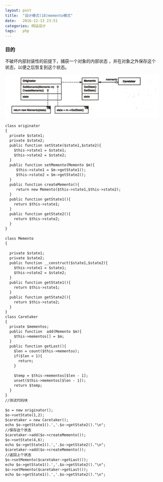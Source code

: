 ```yaml
---
layout: post
title:  "设计模式(18)memento模式"
date:   2016-12-13 23:51
categories: 网站设计
tags:   php
---
```


###  目的

不破坏内部封装性的前提下，捕获一个对象的内部状态 ，并在对象之外保存这个状态，以便之后恢复到这个状态。


![memento](/images/design_patterns/memento.png)


    class originator
    {
      private $state1;
      private $state2;
      public function setState($state1,$state2){
        $this->state1 = $state1;
        $this->state2 = $state2;
      }
      public function setMemento(Memento $m){ 
         $this->state1 = $m->getState1();
         $this->state2 = $m->getState2();
      }
      public function createMemento(){ 
         return new Memento($this->state1,$this->state2);
      }
      public function getState1(){
        return $this->state1;
      }
      public function getState2(){
        return $this->state2;
      }
    }

    class Memento
    {
      
      private $state1;
      private $state2;
      public function __construct($state1,$state2){
        $this->state1 = $state1; 
        $this->state2 = $state2; 
      }
      public function getState1(){
        return $this->state1;
      }
      public function getState2(){
        return $this->state2;
      }
    }
    class Caretaker
    {
      private $mementos;
      public function  add(Memento $m){
        $this->mementos[] = $m;
      }
      public function getLast(){  
        $len = count($this->mementos);  
        if($len < 1){  
          return;  
        }  

        $temp = $this->mementos[$len - 1];  
        unset($this->mementos[$len - 1]);
        return $temp;
      }
    }
    //测试代码块

    $o = new originator();
    $o->setState(1,2);
    $caretaker = new Caretaker();
    echo $o->getState1().','.$o->getState2()."\n";
    //保存这个状态
    $caretaker->add($o->createMemento());
    $o->setState(4,6);
    echo $o->getState1().','.$o->getState2()."\n";
    $caretaker->add($o->createMemento());
    //返回上个状态
    $o->setMemento($caretaker->getLast());
    echo $o->getState1().','.$o->getState2()."\n";
    $o->setMemento($caretaker->getLast());
    echo $o->getState1().','.$o->getState2()."\n";


